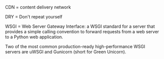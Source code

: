 CDN = content delivery network

DRY = Don't repeat yourself

WSGI = Web Server Gateway Interface: a WSGI standard for a server that provides a simple calling convention to forward requests from a web server to a Python web application.

Two of the most common production-ready high-performance WSGI servers are uWSGI and Gunicorn (short for Green Unicorn).